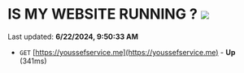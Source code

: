 # IS MY WEBSITE RUNNING ? [![](https://img.shields.io/static/v1?label=Sponsor&message=%E2%9D%A4&logo=GitHub&color=%23fe8e86)](https://github.com/sponsors/Youssef-Lehmam)

Last updated: **6/22/2024, 9:50:33 AM**

- `GET` [https://youssefservice.me](https://youssefservice.me) - **Up** (341ms)
